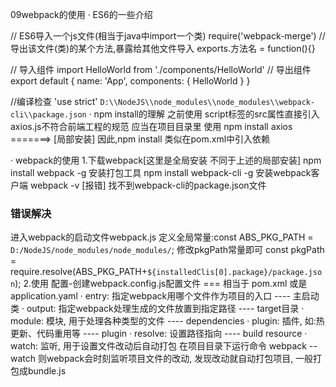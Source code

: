 09webpack的使用
· ES6的一些介绍

// ES6导入一个js文件(相当于java中import一个类)
require('webpack-merge')
// 导出该文件(类)的某个方法,暴露给其他文件导入
exports.方法名 = function(){}

// 导入组件
import HelloWorld from './components/HelloWorld'
// 导出组件
export default {
  name: 'App',
  components: {
    HelloWorld
  }
}

//编译检查
'use strict' 
`D:\\NodeJS\\node_modules\\node_modules\\webpack-cli\\package.json`
· npm install的理解 
  之前使用 script标签的src属性直接引入axios.js不符合前端工程的规范
  应当在项目目录里 使用 npm install axios =======> [局部安装]
  因此,npm install 类似在pom.xml中引入依赖

· webpack的使用
1.下载webpack[这里是全局安装 不同于上述的局部安装]
  npm install webpack -g       安装打包工具
  npm install webpack-cli -g   安装webpack客户端
  webpack -v [报错] 找不到webpack-cli的package.json文件
  ### 错误解决
  进入webpack的启动文件webpack.js
  定义全局常量:const ABS_PKG_PATH = `D:/NodeJS/node_modules/node_modules/`;
  修改pkgPath常量即可 const pkgPath = require.resolve(ABS_PKG_PATH+`${installedClis[0].package}/package.json`);
2.使用
配置-创建webpack.config.js配置文件 === 相当于 pom.xml 或是 application.yaml
· entry: 指定webpack用哪个文件作为项目的入口          ----   主启动类
· output: 指定webpack处理生成的文件放置到指定路径      ----  target目录
· module: 模块, 用于处理各种类型的文件                ----   dependencies
· plugin: 插件, 如:热更新、代码重用等                 ----   plugin
· resolve: 设置路径指向                              ----   build resource
· watch: 监听, 用于设置文件改动后自动打包
  在项目目录下运行命令 webpack --watch 则webpack会时刻监听项目文件的改动, 
  发现改动就自动打包项目, 一般打包成bundle.js
